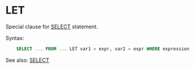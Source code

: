 # LET

Special clause for [SELECT](Select) statement.

Syntax:
```sql
    SELECT ... FROM ... LET var1 = expr, var2 = expr WHERE expression
```

See also: [SELECT](Select)